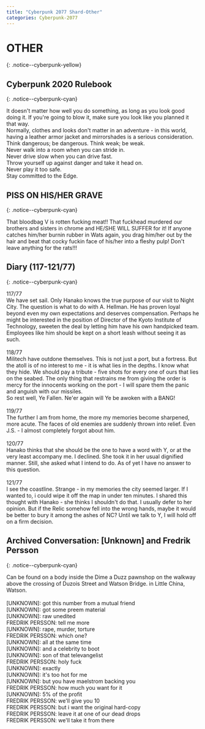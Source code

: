 ```yaml
---
title: "Cyberpunk 2077 Shard-Other"
categories: Cyberpunk-2077
---
```


<h1>OTHER</h1>
{: .notice--cyberpunk-yellow}
  
## Cyberpunk 2020 Rulebook
{: .notice--cyberpunk-cyan}

<div class="cyberpunk-bg cyberpunk-grey">
It doesn't matter how well you do something, as long as you look good doing it. If you're going to blow it, make sure you look like you planned it that way.<br>
Normally, clothes and looks don't matter in an adventure - in this world, having a leather armor jacket and mirrorshades is a serious consideration.<br>
Think dangerous; be dangerous. Think weak; be weak.<br>
Never walk into a room when you can stride in.<br>
Never drive slow when you can drive fast.<br>
Throw yourself up against danger and take it head on.<br>
Never play it too safe.<br>
Stay committed to the Edge.<br>
</div>

## PISS ON HIS/HER GRAVE
{: .notice--cyberpunk-cyan}

<div class="cyberpunk-bg cyberpunk-grey">
That bloodbag V is rotten fucking meat!! That fuckhead murdered our brothers and sisters in chrome and HE/SHE WILL SUFFER for it! If anyone catches him/her burnin rubber in Wats again, you drag him/her out by the hair and beat that cocky fuckin face of his/her into a fleshy pulp! Don't leave anything for the rats!!!
</div>

## Diary (117-121/77)
{: .notice--cyberpunk-cyan}

<div class="cyberpunk-bg cyberpunk-grey">
117/77<br> 
We have set sail. Only Hanako knows the true purpose of our visit to Night City. The question is what to do with A. Hellman. He has proven loyal beyond even my own expectations and deserves compensation. Perhaps he might be interested in the position of Director of the Kyoto Institute of Technology, sweeten the deal by letting him have his own handpicked team. Employees like him should be kept on a short leash without seeing it as such.
<br><br>
118/77<br>
Militech have outdone themselves. This is not just a port, but a fortress. But the atoll is of no interest to me - it is what lies in the depths. I know what they hide. We should pay a tribute - five shots for every one of ours that lies on the seabed. The only thing that restrains me from giving the order is mercy for the innocents working on the port - I will spare them the panic and anguish with our missiles.<br> 
So rest well, Ye Fallen. Ne'er again will Ye be awoken with a BANG!
<br><br>
119/77<br> 
The further I am from home, the more my memories become sharpened, more acute. 
The faces of old enemies are suddenly thrown into relief. Even J.S. - I almost completely forgot about him.
<br><br>
120/77<br> 
Hanako thinks that she should be the one to have a word with Y, or at the very least accompany me. I declined. She took it in her usual dignified manner. Still, she asked what I intend to do. As of yet I have no answer to this question.
<br><br>
121/77<br> 
I see the coastline. Strange - in my memories the city seemed larger. If I wanted to, i could wipe it off the map in under ten minutes. I shared this thought with Hanako - she thinks I shouldn't do that. I usually defer to her opinion. But if the Relic somehow fell into the wrong hands, maybe it would be better to bury it among the ashes of NC? 
Until we talk to Y, I will hold off on a firm decision.
</div>

## Archived Conversation: [Unknown] and Fredrik Persson
{: .notice--cyberpunk-cyan}

<div class="cyberpunk-bg cyberpunk-grey">
<span class="cyberpunk-lightgreen">Can be found on a body inside the Dime a Duzz pawnshop on the walkway above the crossing of Duzois Street and Watson Bridge. in Little China, Watson.</span><br><br>
[UNKNOWN]: got this number from a mutual friend <br>
[UNKNOWN]: got some preem material <br>
[UNKNOWN]: raw unedited <br>
FREDRIK PERSSON: tell me more <br>
[UNKNOWN]: rape, murder, torture <br>
FREDRIK PERSSON: which one? <br>
[UNKNOWN]: all at the same time <br>
[UNKNOWN]: and a celebrity to boot <br>
[UNKNOWN]: son of that televangelist <br>
FREDRIK PERSSON: holy fuck <br>
[UNKNOWN]: exactly <br>
[UNKNOWN]: it's too hot for me <br>
[UNKNOWN]: but you have maelstrom backing you <br>
FREDRIK PERSSON: how much you want for it <br>
[UNKNOWN]: 5% of the profit <br>
FREDRIK PERSSON: we'll give you 10 <br>
FREDRIK PERSSON: but i want the original hard-copy <br>
FREDRIK PERSSON: leave it at one of our dead drops <br>
FREDRIK PERSSON: we'll take it from there
</div>
